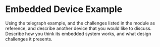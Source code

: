 # __Embedded Device Example__
Using the telegraph example, and the challenges listed in the module as reference, and describe another device that you would like to discuss. Describe how you think its embedded system works, and what design challenges it presents.
